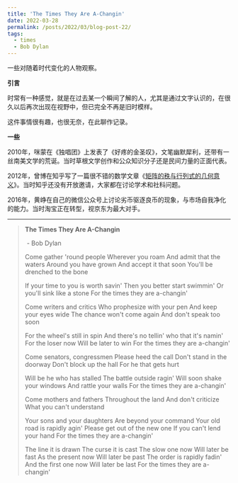 ```yaml
---
title: 'The Times They Are A-Changin'
date: 2022-03-28
permalink: /posts/2022/03/blog-post-22/
tags:
  - times
  - Bob Dylan
---
```


一些对随着时代变化的人物观察。



**引言**

时常有一种感觉，就是在过去某一个瞬间了解的人，尤其是通过文字认识的，在很久以后再次出现在视野中，但已完全不再是旧时模样。

这件事情很有趣，也很无奈，在此聊作记录。



**一些**

2010年，咪蒙在《独唱团》上发表了《好疼的金圣叹》，文笔幽默犀利，还带有一丝南美文学的荒诞。当时草根文学创作和公众知识分子还是民间力量的正面代表。



2012年，曾博在知乎写了一篇很不错的数学文章《[矩阵的秩与行列式的几何意义](https://zhuanlan.zhihu.com/p/19609459)》。当时知乎还没有开放邀请，大家都在讨论学术和社科问题。



2016年，黄峥在自己的微信公众号上讨论劣币驱逐良币的现象，与市场自我净化的能力。当时淘宝正在转型，视京东为最大对手。



------



> **The Times They Are A-Changin**
>
> ​                                      - Bob Dylan
>
> 
>
> Come gather 'round people
> Wherever you roam
> And admit that the waters
> Around you have grown
> And accept it that soon
> You'll be drenched to the bone
>
> If your time to you is worth savin'
> Then you better start swimmin'
> Or you'll sink like a stone
> For the times they are a-changin'
>
> 
>
> Come writers and critics
> Who prophesize with your pen
> And keep your eyes wide
> The chance won't come again
> And don't speak too soon
>
> For the wheel's still in spin
> And there's no tellin' who that it's namin'
> For the loser now
> Will be later to win
> For the times they are a-changin'
>
> 
>
> Come senators, congressmen
> Please heed the call
> Don't stand in the doorway
> Don't block up the hall
> For he that gets hurt
>
> Will be he who has stalled
> The battle outside ragin'
> Will soon shake your windows
> And rattle your walls
> For the times they are a-changin'
>
> 
>
> Come mothers and fathers
> Throughout the land
> And don't criticize
> What you can't understand
>
> Your sons and your daughters
> Are beyond your command
> Your old road is rapidly agin'
> Please get out of the new one
> If you can't lend your hand
> For the times they are a-changin'
>
> 
>
> The line it is drawn
> The curse it is cast
> The slow one now
> Will later be fast
> As the present now
> Will later be past
> The order is rapidly fadin'
> And the first one now
> Will later be last
> For the times they are a-changin'







